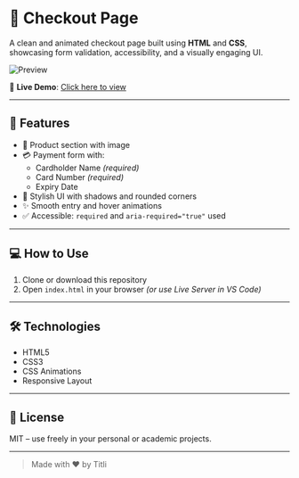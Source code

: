 # 🛒 Checkout Page

A clean and animated checkout page built using **HTML** and **CSS**, showcasing form validation, accessibility, and a visually engaging UI.

![Preview](https://cdn.freecodecamp.org/curriculum/labs/cube.jpg)

🔗 **Live Demo**: [Click here to view]([https://titli-purkait.github.io/Checkout-page/])

---

## 🚀 Features

- 🧾 Product section with image
- 💳 Payment form with:
  - Cardholder Name *(required)*
  - Card Number *(required)*
  - Expiry Date
- 🎨 Stylish UI with shadows and rounded corners
- ✨ Smooth entry and hover animations
- ✅ Accessible: `required` and `aria-required="true"` used

---

## 💻 How to Use

1. Clone or download this repository
2. Open `index.html` in your browser *(or use Live Server in VS Code)*

---

## 🛠 Technologies

- HTML5
- CSS3
- CSS Animations
- Responsive Layout

---

## 📄 License

MIT – use freely in your personal or academic projects.

---

> Made with ❤️ by Titli



